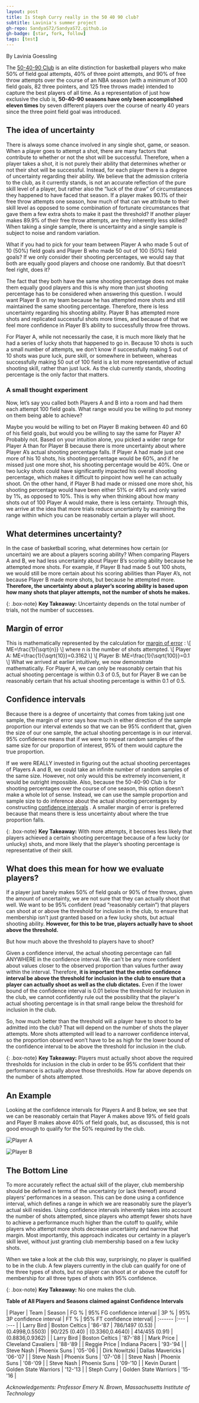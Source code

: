 ```yaml
---
layout: post
title: Is Steph Curry really in the 50 40 90 club?
subtitle: Lavinia's summer project
gh-repo: SandyaS72/SandyaS72.github.io
gh-badge: [star, fork, follow]
tags: [test]
---
```


By Lavinia Goessling

The [50-40-90 Club](https://en.wikipedia.org/wiki/50%E2%80%9340%E2%80%9390_club) is an elite distinction for basketball players who make 50% of field goal attempts, 40% of three point attempts, and 90% of free throw attempts over the course of an NBA season (with a minimum of 300 field goals, 82 three pointers, and 125 free throws made) intended to capture the best players of all time. As a representation of just how exclusive the club is, **50-40-90 seasons have only been accomplished eleven times** by seven different players over the course of nearly 40 years since the three point field goal was introduced. 

## The idea of uncertainty

There is always some chance involved in any single shot, game, or season. When a player goes to attempt a shot, there are many factors that contribute to whether or not the shot will be successful. Therefore, when a player takes a shot, it is not purely their ability that determines whether or not their shot will be successful. Instead, for each player there is a degree of uncertainty regarding their ability. We believe that the admission criteria to the club, as it currently stands, is not an accurate reflection of the pure skill level of a player, but rather also the “luck of the draw” of circumstances they happened to have faced that season. If a player makes 90.1% of their free throw attempts one season, how much of that can we attribute to their skill level as opposed to some combination of fortunate circumstances that gave them a few extra shots to make it past the threshold? If another player makes 89.9% of their free throw attempts, are they inherently less skilled? When taking a single sample, there is uncertainty and a single sample is subject to noise and random variation. 
  
What if you had to pick for your team between Player A who made 5 out of 10 (50%) field goals and Player B who made 50 out of 100 (50%) field goals? If we only consider their shooting percentages, we would say that both are equally good players and choose one randomly. But that doesn’t feel right, does it? 

The fact that they both have the same shooting percentage does not make them equally good players and this is why more than just shooting percentage has to be considered when answering this question. I would want Player B on my team because he has attempted more shots and still maintained the same shooting percentage. Therefore, there is less uncertainty regarding his shooting ability. Player B has attempted more shots and replicated successful shots more times, and because of that we feel more confidence in Player B’s ability to successfully throw free throws.  

For Player A, while not necessarily the case, it is much more likely that he had a series of lucky shots that happened to go in. Because 10 shots is such a small number of attempts, we don’t know if successfully making 5 out of 10 shots was pure luck, pure skill, or somewhere in between, whereas successfully making 50 out of 100 field is a lot more representative of actual shooting skill, rather than just luck. As the club currently stands, shooting percentage is the only factor that matters.

### A small thought experiment

Now, let’s say you called both Players A and B into a room and had them each attempt 100 field goals. What range would you be willing to put money on them being able to achieve?

Maybe you would be willing to bet on Player B making between 40 and 60 of his field goals, but would you be willing to say the same for Player A? Probably not. Based on your intuition alone, you picked a wider range for Player A than for Player B because there is more uncertainty about where Player A’s actual shooting percentage falls. If Player A had made just one more of his 10 shots, his shooting percentage would be 60%, and if he missed just one more shot, his shooting percentage would be 40%. One or two lucky shots could have significantly impacted his overall shooting percentage, which makes it difficult to pinpoint how well he can actually shoot. On the other hand, if Player B had made or missed one more shot, his shooting percentage would have been either 51% or 49% and only varied by 1%, as opposed to 10%. This is why when thinking about how many shots out of 100 Player A would make, there is less certainty. Through this, we arrive at the idea that more trials reduce uncertainty by examining the range within which you can be reasonably certain a player will shoot. 

## What determines uncertainty?

In the case of basketball scoring, what determines how certain (or uncertain) we are about a players scoring ability? When comparing Players A and B, we had less uncertainty about Player B’s scoring ability because he attempted more shots. For example, if Player B had made 5 out 100 shots, we would still be more certain about his scoring abilities than Player A’s, not because Player B made more shots, but because he attempted more. **Therefore, the uncertainty about a player’s scoring ability is based upon how many shots that player attempts, not the number of shots he makes.** 

{: .box-note}
**Key Takeaway:** Uncertainty depends on the total number of trials, not the number of successes.

## Margin of error

This is mathematically represented by the calculation for [margin of error](https://en.wikipedia.org/wiki/Margin_of_error) :
	\\[ ME=\frac{1}{\sqrt{n}} \\]
where n is the number of shots attempted.
	\\[ Player  A: ME=\frac{1}{\sqrt{10}}=0.3162 \\]
	\\[ Player  B: ME=\frac{1}{\sqrt{100}}=0.1 \\]
What we arrived at earlier intuitively, we now demonstrate mathematically. For Player A, we can only be reasonably certain that his actual shooting percentage is within 0.3 of 0.5, but for Player B we can be reasonably certain that his actual shooting percentage is within 0.1 of 0.5.

## Confidence intervals

Because there is a degree of uncertainty that comes from taking just one sample, the margin of error says how much in either direction of the sample proportion our interval extends so that we can be 95% confident that, given the size of our one sample, the actual shooting percentage is in our interval. 95% confidence means that if we were to repeat random samples of the same size for our proportion of interest, 95% of them would capture the true proportion. 

If we were REALLY invested in figuring out the actual shooting percentages of Players A and B, we could take an infinite number of random samples of the same size. However, not only would this be extremely inconvenient, it would be outright impossible. Also, because the 50-40-90 Club is for shooting percentages over the course of one season, this option doesn’t make a whole lot of sense. Instead, we can use the sample proportion and sample size to do inference about the actual shooting percentages by constructing [confidence intervals](https://en.wikipedia.org/wiki/Confidence_interval) . A smaller margin of error is preferred because that means there is less uncertainty about where the true proportion falls.

{: .box-note}
**Key Takeaway:** With more attempts, it becomes less likely that players achieved a certain shooting percentage because of a few lucky (or unlucky) shots, and more likely that the player’s shooting percentage is representative of their skill.

## What does this mean for how we evaluate players? 

If a player just barely makes 50% of field goals or 90% of free throws, given the amount of uncertainty, we are not sure that they can actually shoot that well. We want to be 95% confident (read “reasonably certain”) that players can shoot at or above the threshold for inclusion in the club, to ensure that membership isn’t just granted based on a few lucky shots, but actual shooting ability. **However, for this to be true, players actually have to shoot above the threshold.**

But how much above the threshold to players have to shoot?

Given a confidence interval, the actual shooting percentage can fall ANYWHERE in the confidence interval. We can't be any more confident about values closer to the observed proportion than values further away within the interval. Therefore, **it is important that the entire confidence interval be above the threshold for inclusion in the club to ensure that a player can actually shoot as well as the club dictates.** Even if the lower bound of the confidence interval is 0.01 below the threshold for inclusion in the club, we cannot confidently rule out the possibility that the player's actual shooting percentage is in that small range below the threshold for inclusion in the club. 

So, how much better than the threshold will a player have to shoot to be admitted into the club? That will depend on the number of shots the player attempts. More shots attempted will lead to a narrower confidence interval, so the proportion observed won’t have to be as high for the lower bound of the confidence interval to be above the threshold for inclusion in the club. 

{: .box-note}
**Key Takeaway:** Players must actually shoot above the required thresholds for inclusion in the club in order to be 95% confident that their performance is actually above those thresholds. How far above depends on the number of shots attempted.

## An Example

Looking at the confidence intervals for Players A and B below, we see that we can be reasonably certain that Player A makes above 19% of field goals and Player B makes above 40% of field goals, but, as discussed, this is not good enough to qualify for the 50% required by the club. 

![Player A](https://lh3.googleusercontent.com/2yHd4porX7cvjTXe454vKFTBJnKBgLr3j7uQ-JNUMoYUdBhpj9_kvLOLk_OjPXKi65Jlp2fNEAbQAlYWbpIfzxSL8V7pc6jOpEBIDG8qg8r0yMj-ejQByohha4tvk5Su7m4Ou4sg=w2400)


![Player B](https://lh3.googleusercontent.com/JqK5-RmpjvgAslIS87DzAnxbvXGk119W300x4AT7BiBqnupKjV6bM8M62xyo__d2LTolsqWMpmjeMuP4RUcigB3hqhfVblyRrutb3emWiO24_VPwQvMIl_ClGQxn5--7FEGud8Y5=w2400)

## The Bottom Line

To more accurately reflect the actual skill of the player, club membership should be defined in terms of the uncertainty (or lack thereof) around players’ performances in a season. This can be done using a confidence interval, which defines a range in which we are reasonably sure the player’s actual skill resides. Using confidence intervals inherently takes into account the number of shots attempted, since players who attempt fewer shots have to achieve a performance much higher than the cutoff to qualify, while players who attempt more shots decrease uncertainty and narrow that margin. Most importantly, this approach indicates our certainty in a player’s skill level, without just granting club membership based on a few lucky shots. 

When we take a look at the club this way, surprisingly, no player is qualified to be in the club. A few players currently in the club can qualify for one of the three types of shots, but no player can shoot at or above the cutoff for membership for all three types of shots with 95% confidence. 

{: .box-note}
**Key Takeaway:** No one makes the club.

**Table of All Players and Seasons claimed against Confidence Intervals**

| Player | Team | Season | FG % | 95% FG confidence interval | 3P % | 95% 3P confidence interval | FT % | 95% FT confidence interval|
| :------ |:--- | :--- |
| Larry Bird | Boston Celtics | '86-'87 | 786/1497 (0.53) | (0.4998,0.5503) | 90/225 (0.40) | (0.3360,0.4640) | 414/455 (0.91) | (0.8836,0.9362) |
| Larry Bird | Boston Celtics | '87-'88 | 
| Mark Price | Cleveland Cavaliers | '88-'89 |
| Reggie Price | Indiana Pacers | '93-'94 |
| Steve Nash | Phoenix Suns | '05-'06 |
| Dirk Nowitzki | Dallas Mavericks | '06-'07 |
| Steve Nash | Phoenix Suns | '07-'08 |
| Steve Nash | Phoenix Suns | '08-'09 |
| Steve Nash | Phoenix Suns | '09-'10 |
| Kevin Durant | Golden State Warriors | '12-'13 |
| Steph Curry | Golden State Warriors | '15-'16 |


*Acknowledgements: Professor Emery N. Brown, Massachusetts Institute of Technology*

